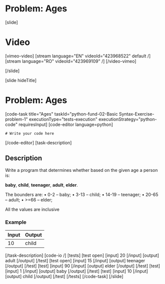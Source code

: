# Problem: Ages

[slide]
# Video

[vimeo-video]
[stream language="EN" videoId="423968522" default /]
[stream language="RO" videoId="423969109" /]
[/video-vimeo]

[/slide]

[slide hideTitle]
# Problem: Ages
[code-task title="Ages" taskId="python-fund-02-Basic Syntax-Exercise-problem-1" executionType="tests-execution" executionStrategy="python-code" requiresInput]
[code-editor language=python]
```
# Write your code here
```
[/code-editor]
[task-description]
## Description

Write a program that determines whether based on the given age a person is: 

**baby**, **child**, **teenager**, **adult**, **elder**. 

The bounders are:
•	0-2 – baby; 
•	3-13 – child; 
•	14-19 – teenager;
•	20-65 – adult;
•	>=66 – elder; 

All the values are inclusive

### Example
| **Input** | **Output** |
| --- | --- |
| 10 | child |

[/task-description]
[code-io /]
[tests]
[test open]
[input]
20
[/input]
[output]
adult
[/output]
[/test]
[test open]
[input]
15
[/input]
[output]
teenager
[/output]
[/test]
[test]
[input]
90
[/input]
[output]
elder
[/output]
[/test]
[test]
[input]
1
[/input]
[output]
baby
[/output]
[/test]
[test]
[input]
10
[/input]
[output]
child
[/output]
[/test]
[/tests]
[/code-task]
[/slide]
